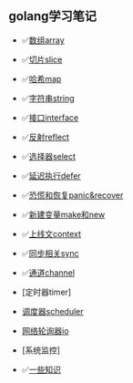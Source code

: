 ## golang学习笔记

- ✅[数组array](./data-structure/01-array.md)
- ✅[切片slice](./data-structure/02-slice.md)
- ✅[哈希map](./data-structure/03-map.md)
- ✅[字符串string](./data-structure/04-string.md)

- ✅[接口interface](./interface)
- ✅[反射reflect](./reflect)
- ✅[选择器select](./select/select.md)
- ✅[延迟执行defer](./defer/defer.md)
- ✅[恐慌和恢复panic&recover](./defer/panic&recover.md)
- ✅[新建变量make和new](./make-and-new/make&new.md)

- ✅[上线文context](./programming/01-context.md)
- ✅[同步相关sync](./programming/02-sync.md)
- ✅[通道channel](./programming/03-channel.md)
- [定时器timer]
- [调度器scheduler](./programming/04-scheduler.md)
- [网络轮询器io](./programming/05-network-poller.md)
- [系统监控]

- ✅[一些知识](./some-knowledge)
